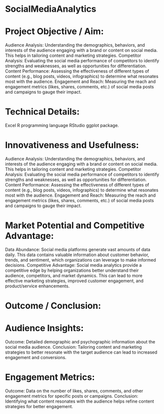 # SocialMediaAnalytics
# Project Objective / Aim: 
Audience Analysis: Understanding the demographics, behaviors, and interests of the audience engaging with a brand or content on social media. This helps in tailoring content and marketing strategies.
Competitor Analysis: Evaluating the social media performance of competitors to identify strengths and weaknesses, as well as opportunities for differentiation.
Content Performance: Assessing the effectiveness of different types of content (e.g., blog posts, videos, infographics) to determine what resonates most with the audience.
Engagement and Reach: Measuring the reach and engagement metrics (likes, shares, comments, etc.) of social media posts and campaigns to gauge their impact.



# Technical Details: 
Excel
R programming language
RStudio
ggplot package.



# Innovativeness and Usefulness:
Audience Analysis: Understanding the demographics, behaviors, and interests of the audience engaging with a brand or content on social media. This helps in tailoring content and marketing strategies.
Competitor Analysis: Evaluating the social media performance of competitors to identify strengths and weaknesses, as well as opportunities for differentiation.
Content Performance: Assessing the effectiveness of different types of content (e.g., blog posts, videos, infographics) to determine what resonates most with the audience.
Engagement and Reach: Measuring the reach and engagement metrics (likes, shares, comments, etc.) of social media posts and campaigns to gauge their impact.



# Market Potential and Competitive Advantage:
Data Abundance: Social media platforms generate vast amounts of data daily. This data contains valuable information about customer behavior, trends, and sentiment, which organizations can leverage to make informed decisions.
Competitive Advantage: Social media analytics provide a competitive edge by helping organizations better understand their audience, competitors, and market dynamics. This can lead to more effective marketing strategies, improved customer engagement, and product/service enhancements.


# Outcome / Conclusion:
# Audience Insights:
Outcome: Detailed demographic and psychographic information about the social media audience.
Conclusion: Tailoring content and marketing strategies to better resonate with the target audience can lead to increased engagement and conversions.
# Engagement Metrics:
Outcome: Data on the number of likes, shares, comments, and other engagement metrics for specific posts or campaigns.
Conclusion: Identifying what content resonates with the audience helps refine content strategies for better engagement.




